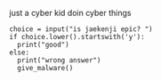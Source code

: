 just a cyber kid doin cyber things
```
choice = input("is jaekenji epic? ")
if choice.lower().startswith('y'):
  print("good")
else:
  print("wrong answer")
  give_malware()
```
